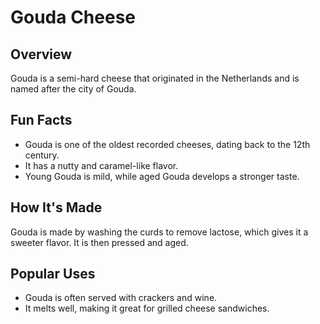# Gouda Cheese

## Overview

Gouda is a semi-hard cheese that originated in the Netherlands and is named after the city of Gouda.

## Fun Facts

- Gouda is one of the oldest recorded cheeses, dating back to the 12th century.
- It has a nutty and caramel-like flavor.
- Young Gouda is mild, while aged Gouda develops a stronger taste.

## How It's Made

Gouda is made by washing the curds to remove lactose, which gives it a sweeter flavor. It is then pressed and aged.

## Popular Uses

- Gouda is often served with crackers and wine.
- It melts well, making it great for grilled cheese sandwiches.
